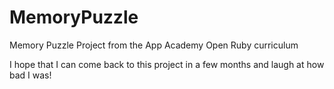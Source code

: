 # MemoryPuzzle
Memory Puzzle Project from the App Academy Open Ruby curriculum

I hope that I can come back to this project in a few months and laugh at how bad I was!
